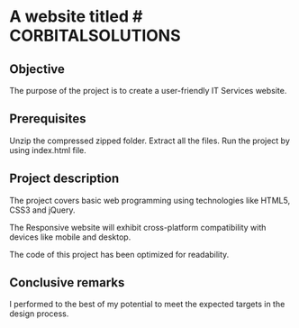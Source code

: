  # A website titled # CORBITALSOLUTIONS
 
 ## Objective
 The purpose of the project is to create a user-friendly IT Services website. 
  
## Prerequisites
 Unzip the compressed zipped folder. Extract all the files. 
 Run the project by using index.html file.

## Project description
 The project covers basic web programming using technologies like HTML5, CSS3 and jQuery. 
 
 The Responsive website will exhibit cross-platform compatibility with devices like mobile and desktop.
 
 The code of this project has been optimized for readability.
 
 ## Conclusive remarks
 I performed to the best of my potential to meet the expected targets in the design process.

